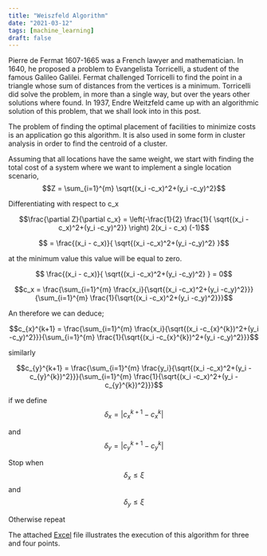 ```yaml
---
title: "Weiszfeld Algorithm"
date: "2021-03-12"
tags: [machine_learning]
draft: false
---
```


Pierre de Fermat 1607-1665 was a French lawyer and mathematician.  In 1640, he proposed a problem to Evangelista Torricelli, a student of the famous Galileo Galilei. Fermat challenged Torricelli to find the point in a triangle whose sum of  distances from the vertices is a minimum. Torricelli did solve the problem, in more than a single way, but over the years other solutions where found. In 1937, Endre Weitzfeld came up with an algorithmic solution of this problem, that we shall look into in this post.

The problem of finding the optimal placement of facilities to minimize costs is an application go this algorithm. It is also used in some form in cluster analysis in order to find the centroid of a cluster.

Assuming that all locations have the same weight, we start with finding the total cost of a system where we want to implement a single location scenario,
$$Z = \sum_{i=1}^{m} \sqrt{(x_i -c_x)^2+(y_i -c_y)^2}$$

Differentiating with respect to c_x

$$\frac{\partial Z}{\partial c_x} = \left(-\frac{1}{2}  \frac{1}{ \sqrt{(x_i -c_x)^2+(y_i -c_y)^2}} \right)  2(x_i - c_x)   (-1)$$

$$ =   \frac{(x_i - c_x)}{ \sqrt{(x_i -c_x)^2+(y_i -c_y)^2} }$$

at the minimum value this value will be equal to zero.

$$ \frac{(x_i - c_x)}{ \sqrt{(x_i -c_x)^2+(y_i -c_y)^2} } = 0$$

$$c_x = \frac{\sum_{i=1}^{m} \frac{x_i}{\sqrt{(x_i -c_x)^2+(y_i -c_y)^2}}}{\sum_{i=1}^{m} \frac{1}{\sqrt{(x_i -c_x)^2+(y_i -c_y)^2}}}$$

An therefore we can deduce;


$$c_{x}^{k+1} = \frac{\sum_{i=1}^{m} \frac{x_i}{\sqrt{(x_i -c_{x}^{k})^2+(y_i -c_y)^2}}}{\sum_{i=1}^{m} \frac{1}{\sqrt{(x_i -c_{x}^{k})^2+(y_i -c_y)^2}}}$$

similarly

$$c_{y}^{k+1} = \frac{\sum_{i=1}^{m} \frac{y_i}{\sqrt{(x_i -c_x)^2+(y_i -c_{y}^{k})^2}}}{\sum_{i=1}^{m} \frac{1}{\sqrt{(x_i -c_x)^2+(y_i -c_{y}^{k})^2}}}$$

if we define $$\delta_x = |c^{k+1}_x - c^{k}_x| $$

and $$\delta_y = |c^{k+1}_y - c^{k}_y| $$

Stop when $$\delta_x \leq \xi$$ and
$$\delta_y \leq \xi$$

Otherwise repeat

The attached [Excel](/post/files/weiszfeld_algorithm.xlsx) file illustrates the execution of this algorithm for three and four points.
